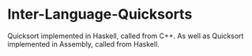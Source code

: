 # Inter-Language-Quicksorts
Quicksort implemented in Haskell, called from C++. As well as Quicksort implemented in Assembly, called from Haskell.
